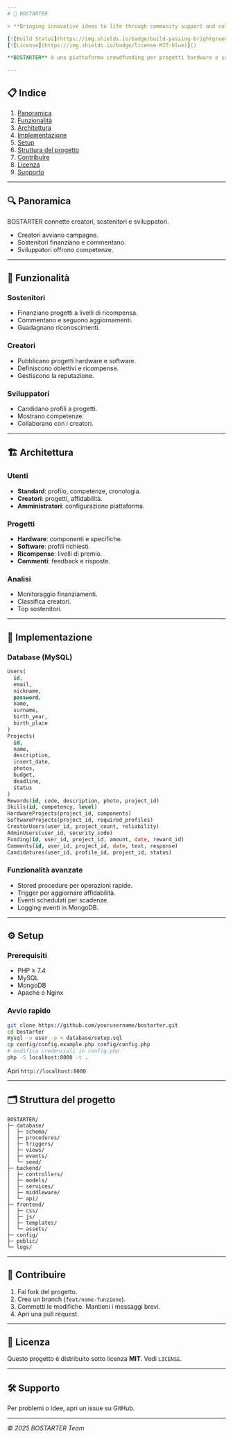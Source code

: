 ```yaml
---
# 🚀 BOSTARTER

> **Bringing innovative ideas to life through community support and collaboration.**

[![Build Status](https://img.shields.io/badge/build-passing-brightgreen)]()
[![License](https://img.shields.io/badge/license-MIT-blue)]()

**BOSTARTER** è una piattaforma crowdfunding per progetti hardware e software.

---
```


## 📋 Indice
1. [Panoramica](#panoramica)
2. [Funzionalità](#funzionalità)
3. [Architettura](#architettura)
4. [Implementazione](#implementazione)
5. [Setup](#setup)
6. [Struttura del progetto](#struttura-del-progetto)
7. [Contribuire](#contribuire)
8. [Licenza](#licenza)
9. [Supporto](#supporto)

---

## 🔍 Panoramica
BOSTARTER connette creatori, sostenitori e sviluppatori.

- Creatori avviano campagne.
- Sostenitori finanziano e commentano.
- Sviluppatori offrono competenze.

---

## 🔑 Funzionalità

### Sostenitori
- Finanziano progetti a livelli di ricompensa.
- Commentano e seguono aggiornamenti.
- Guadagnano riconoscimenti.

### Creatori
- Pubblicano progetti hardware e software.
- Definiscono obiettivi e ricompense.
- Gestiscono la reputazione.

### Sviluppatori
- Candidano profili a progetti.
- Mostrano competenze.
- Collaborano con i creatori.

---

## 🏗️ Architettura

### Utenti
- **Standard**: profilo, competenze, cronologia.
- **Creatori**: progetti, affidabilità.
- **Amministratori**: configurazione piattaforma.

### Progetti
- **Hardware**: componenti e specifiche.
- **Software**: profili richiesti.
- **Ricompense**: livelli di premio.
- **Commenti**: feedback e risposte.

### Analisi
- Monitoraggio finanziamenti.
- Classifica creatori.
- Top sostenitori.

---

## 💾 Implementazione

### Database (MySQL)
```sql
Users(
  id,
  email,
  nickname,
  password,
  name,
  surname,
  birth_year,
  birth_place
)
Projects(
  id,
  name,
  description,
  insert_date,
  photos,
  budget,
  deadline,
  status
)
Rewards(id, code, description, photo, project_id)
Skills(id, competency, level)
HardwareProjects(project_id, components)
SoftwareProjects(project_id, required_profiles)
CreatorUsers(user_id, project_count, reliability)
AdminUsers(user_id, security_code)
Funding(id, user_id, project_id, amount, date, reward_id)
Comments(id, user_id, project_id, date, text, response)
Candidatures(user_id, profile_id, project_id, status)
```

### Funzionalità avanzate
- Stored procedure per operazioni rapide.
- Trigger per aggiornare affidabilità.
- Eventi schedulati per scadenze.
- Logging eventi in MongoDB.

---

## ⚙️ Setup

### Prerequisiti
- PHP ≥ 7.4
- MySQL
- MongoDB
- Apache o Nginx

### Avvio rapido
```bash
git clone https://github.com/yourusername/bostarter.git
cd bostarter
mysql -u user -p < database/setup.sql
cp config/config.example.php config/config.php
# modifica credenziali in config.php
php -S localhost:8000 -t .
```
Apri `http://localhost:8000`

---

## 🗂️ Struttura del progetto

```
BOSTARTER/
├─ database/
│  ├─ schema/
│  ├─ procedures/
│  ├─ triggers/
│  ├─ views/
│  ├─ events/
│  └─ seed/
├─ backend/
│  ├─ controllers/
│  ├─ models/
│  ├─ services/
│  ├─ middleware/
│  └─ api/
├─ frontend/
│  ├─ css/
│  ├─ js/
│  ├─ templates/
│  └─ assets/
├─ config/
├─ public/
└─ logs/
```

---

## 🤝 Contribuire
1. Fai fork del progetto.
2. Crea un branch (`feat/nome-funzione`).
3. Commetti le modifiche. Mantieni i messaggi brevi.
4. Apri una pull request.

---

## 📄 Licenza
Questo progetto è distribuito sotto licenza **MIT**. Vedi `LICENSE`.

---

## 🛠️ Supporto
Per problemi o idee, apri un issue su GitHub.

---

*© 2025 BOSTARTER Team*

